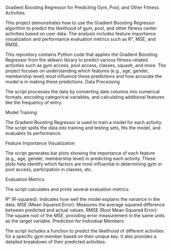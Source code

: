 Gradient Boosting Regressor for Predicting Gym, Pool, and Other Fitness Activities.

This project demonstrates how to use the Gradient Boosting Regressor algorithm to predict the likelihood of gym, pool, and other fitness center activities based on user data. The analysis includes feature importance visualization and performance evaluation metrics such as R², MSE, and RMSE.

This repository contains Python code that applies the Gradient Boosting Regressor from the sklearn library to predict various fitness-related activities such as gym access, pool access, classes, squash, and more. The project focuses on understanding which features (e.g., age, gender, membership level) most influence these predictions and how accurate the model is in making these predictions.
Data Processing

The script processes the data by converting date columns into numerical formats, encoding categorical variables, and calculating additional features like the frequency of entry.

Model Training

The Gradient Boosting Regressor is used to train a model for each activity. The script splits the data into training and testing sets, fits the model, and evaluates its performance.

Feature Importance Visualization

The script generates bar plots showing the importance of each feature (e.g., age, gender, membership level) in predicting each activity. These plots help identify which factors are most influential in determining gym or pool access, participation in classes, etc.

Evaluation Metrics

The script calculates and prints several evaluation metrics:

R² (R-squared): Indicates how well the model explains the variance in the data.
MSE (Mean Squared Error): Measures the average squared difference between predicted and actual values.
RMSE (Root Mean Squared Error): The square root of the MSE, providing error measurement in the same units as the target variable.
Prediction for Individual Members

The script includes a function to predict the likelihood of different activities for a specific gym member based on their unique key. It also provides a detailed breakdown of their predicted activities.
